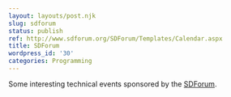```yaml
---
layout: layouts/post.njk
slug: sdforum
status: publish
ref: http://www.sdforum.org/SDForum/Templates/Calendar.aspx
title: SDForum
wordpress_id: '30'
categories: Programming
---
```


Some interesting technical events sponsored by the [SDForum](http://www.sdforum.org/SDForum/Templates/Calendar.aspx).
